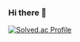 ### Hi there 👋
[![Solved.ac Profile](http://mazassumnida.wtf/api/v2/generate_badge?boj=skjd1234)](https://solved.ac/skjd1234/)
